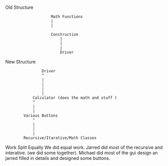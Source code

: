 Old Structure

						Math Functions
						|
						|

						Construction
							|
							|
							|
							Driver


New Structure

					Driver
					^
					|
					|
					|
					|
				Calculator (does the math and stuff )
				^		
				|
				|
			Various Buttons
				^
				|
				|
				|
			Recursive/Itarative/Math Classes

Work Split Equally
We did equal work. Jarred did most of the recursive and interative. (we did some together).
Michael did most of the gui design an jarred filled in details and designed some buttons.
